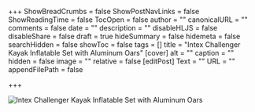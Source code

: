 +++
ShowBreadCrumbs = false
ShowPostNavLinks = false
ShowReadingTime = false
TocOpen = false
author = ""
canonicalURL = ""
comments = false
date = ""
description = ""
disableHLJS = false
disableShare = false
draft = true
hideSummary = false
hidemeta = false
searchHidden = false
showToc = false
tags = []
title = "Intex Challenger Kayak Inflatable Set with Aluminum Oars"
[cover]
alt = ""
caption = ""
hidden = false
image = ""
relative = false
[editPost]
Text = ""
URL = ""
appendFilePath = false

+++

![Intex Challenger Kayak Inflatable Set with Aluminum Oars](https://m.media-amazon.com/images/I/81YZevt3C2L._AC_SX679_.jpg) 